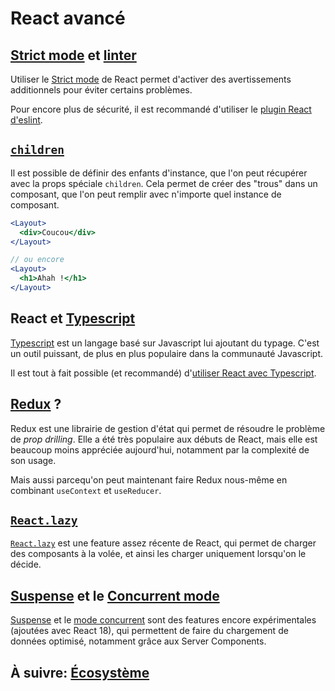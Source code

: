 # React avancé

## [Strict mode](https://fr.reactjs.org/docs/strict-mode.html#gatsby-focus-wrapper) et [linter](https://github.com/jsx-eslint/eslint-plugin-react)

Utiliser le [Strict mode](https://fr.reactjs.org/docs/strict-mode.html#gatsby-focus-wrapper) de React permet d'activer des avertissements additionnels pour éviter certains problèmes.

Pour encore plus de sécurité, il est recommandé d'utiliser le [plugin React d'eslint](https://github.com/jsx-eslint/eslint-plugin-react).

## [`children`](https://fr.reactjs.org/docs/glossary.html#propschildren)

Il est possible de définir des enfants d'instance, que l'on peut récupérer avec la props spéciale `children`. Cela permet de créer des "trous" dans un composant, que l'on peut remplir avec n'importe quel instance de composant.

```jsx
<Layout>
  <div>Coucou</div>
</Layout>

// ou encore
<Layout>
  <h1>Ahah !</h1>
</Layout>
```

## React et [Typescript](https://www.typescriptlang.org/)

[Typescript](https://www.typescriptlang.org/) est un langage basé sur Javascript lui ajoutant du typage. C'est un outil puissant, de plus en plus populaire dans la communauté Javascript.

Il est tout à fait possible (et recommandé) d'[utiliser React avec Typescript](https://fr.reactjs.org/docs/static-type-checking.html#typescript).

## [Redux](https://redux.js.org/) ?

Redux est une librairie de gestion d'état qui permet de résoudre le problème de *prop drilling*.
Elle a été très populaire aux débuts de React, mais elle est beaucoup moins appréciée aujourd'hui, notamment par la complexité de son usage.

Mais aussi parcequ'on peut maintenant faire Redux nous-même en combinant `useContext` et `useReducer`.

## [`React.lazy`](https://fr.reactjs.org/docs/code-splitting.html)

[`React.lazy`](https://fr.reactjs.org/docs/code-splitting.html) est une feature assez récente de React, qui permet de charger des composants à la volée, et ainsi les charger uniquement lorsqu'on le décide.

## [Suspense](https://fr.reactjs.org/docs/concurrent-mode-suspense.html#gatsby-focus-wrapper) et le [Concurrent mode](https://fr.reactjs.org/docs/concurrent-mode-adoption.html#gatsby-focus-wrapper)

[Suspense](https://fr.reactjs.org/docs/concurrent-mode-suspense.html#gatsby-focus-wrapper) et le [mode concurrent](https://fr.reactjs.org/docs/concurrent-mode-adoption.html#gatsby-focus-wrapper) sont des features encore expérimentales (ajoutées avec React 18), qui permettent de faire du chargement de données optimisé, notamment grâce aux Server Components.

## À suivre: [Écosystème](./2_ecosystem.md)
